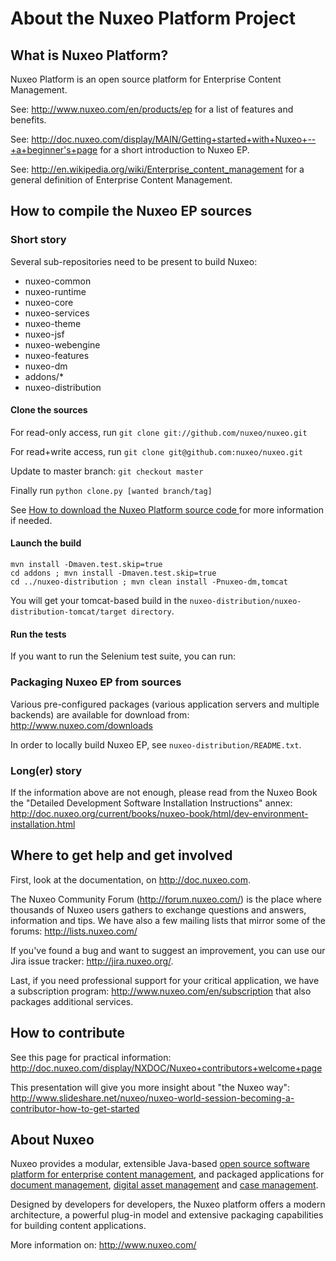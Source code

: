 About the Nuxeo Platform Project
==========================

What is Nuxeo Platform?
-----------------

Nuxeo Platform is an open source platform for Enterprise Content Management.

See: <http://www.nuxeo.com/en/products/ep> for a list of features and
benefits.

See: <http://doc.nuxeo.com/display/MAIN/Getting+started+with+Nuxeo+--+a+beginner's+page>
for a short introduction to Nuxeo EP.

See: <http://en.wikipedia.org/wiki/Enterprise_content_management> for a
general definition of Enterprise Content Management.


How to compile the Nuxeo EP sources
-----------------------------------

### Short story

Several sub-repositories need to be present to build Nuxeo:

  - nuxeo-common
  - nuxeo-runtime
  - nuxeo-core
  - nuxeo-services
  - nuxeo-theme
  - nuxeo-jsf
  - nuxeo-webengine
  - nuxeo-features
  - nuxeo-dm
  - addons/*
  - nuxeo-distribution

#### Clone the sources

For read-only access, run `git clone git://github.com/nuxeo/nuxeo.git`

For read+write access, run `git clone git@github.com:nuxeo/nuxeo.git`

Update to master branch: `git checkout master`

Finally run `python clone.py [wanted branch/tag]`

See [How to download the Nuxeo Platform source code ](http://doc.nuxeo.com/x/cwQz)
for more information if needed.

#### Launch the build

    mvn install -Dmaven.test.skip=true
    cd addons ; mvn install -Dmaven.test.skip=true
    cd ../nuxeo-distribution ; mvn clean install -Pnuxeo-dm,tomcat

You will get your tomcat-based build in the `nuxeo-distribution/nuxeo-distribution-tomcat/target directory`.

#### Run the tests

If you want to run the Selenium test suite, you can run:

### Packaging Nuxeo EP from sources

Various pre-configured packages (various application servers and multiple
backends) are available for download from: <http://www.nuxeo.com/downloads>

In order to locally build Nuxeo EP, see `nuxeo-distribution/README.txt`.

### Long(er) story

If the information above are not enough, please read from the Nuxeo Book the
"Detailed Development Software Installation Instructions" annex:
<http://doc.nuxeo.org/current/books/nuxeo-book/html/dev-environment-installation.html>


Where to get help and get involved
----------------------------------

First, look at the documentation, on <http://doc.nuxeo.com>.

The Nuxeo Community Forum (<http://forum.nuxeo.com/>) is the place where
thousands of Nuxeo users gathers to exchange questions and answers,
information and tips. We have also a few mailing lists that mirror some
of the forums: <http://lists.nuxeo.com/>

If you've found a bug and want to suggest an improvement, you can use our
Jira issue tracker: <http://jira.nuxeo.org/>.

Last, if you need professional support for your critical application, we have
a subscription program: <http://www.nuxeo.com/en/subscription> that also
packages additional services.


How to contribute
-----------------

See this page for practical information:
<http://doc.nuxeo.com/display/NXDOC/Nuxeo+contributors+welcome+page>

This presentation will give you more insight about "the Nuxeo way":
<http://www.slideshare.net/nuxeo/nuxeo-world-session-becoming-a-contributor-how-to-get-started>


About Nuxeo
-----------

Nuxeo provides a modular, extensible Java-based
[open source software platform for enterprise content management](http://www.nuxeo.com/en/products/ep),
and packaged applications for [document management](http://www.nuxeo.com/en/products/document-management),
[digital asset management](http://www.nuxeo.com/en/products/dam) and
[case management](http://www.nuxeo.com/en/products/case-management).

Designed by developers for developers, the Nuxeo platform offers a modern
architecture, a powerful plug-in model and extensive packaging
capabilities for building content applications.

More information on: <http://www.nuxeo.com/>


